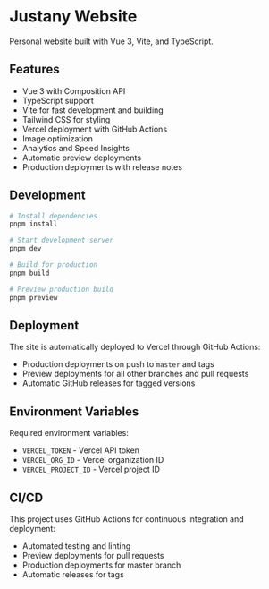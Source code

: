 # Justany Website

Personal website built with Vue 3, Vite, and TypeScript.

## Features

- Vue 3 with Composition API
- TypeScript support
- Vite for fast development and building
- Tailwind CSS for styling
- Vercel deployment with GitHub Actions
- Image optimization
- Analytics and Speed Insights
- Automatic preview deployments
- Production deployments with release notes

## Development

```bash
# Install dependencies
pnpm install

# Start development server
pnpm dev

# Build for production
pnpm build

# Preview production build
pnpm preview
```

## Deployment

The site is automatically deployed to Vercel through GitHub Actions:
- Production deployments on push to `master` and tags
- Preview deployments for all other branches and pull requests
- Automatic GitHub releases for tagged versions

## Environment Variables

Required environment variables:
- `VERCEL_TOKEN` - Vercel API token
- `VERCEL_ORG_ID` - Vercel organization ID
- `VERCEL_PROJECT_ID` - Vercel project ID

## CI/CD

This project uses GitHub Actions for continuous integration and deployment:
- Automated testing and linting
- Preview deployments for pull requests
- Production deployments for master branch
- Automatic releases for tags
